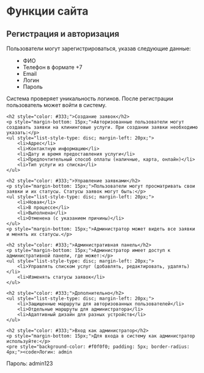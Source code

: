 <h1 style="color: #333;">Функции сайта</h1>
<h2 style="color: #333;">Регистрация и авторизация</h2>
    <p style="margin-bottom: 15px;">Пользователи могут зарегистрироваться, указав следующие данные:</p>
    <ul style="list-style-type: disc; margin-left: 20px;">
        <li>ФИО</li>
        <li>Телефон в формате +7</li>
        <li>Email</li>
        <li>Логин</li>
        <li>Пароль</li>
    </ul>
    <p style="margin-bottom: 15px;">Система проверяет уникальность логинов. После регистрации пользователь может войти в систему.</p>

    <h2 style="color: #333;">Создание заявок</h2>
    <p style="margin-bottom: 15px;">Авторизованные пользователи могут создавать заявки на клининговые услуги. При создании заявки необходимо указать:</p>
    <ul style="list-style-type: disc; margin-left: 20px;">
        <li>Адрес</li>
        <li>Контактную информацию</li>
        <li>Дату и время предоставления услуги</li>
        <li>Предпочтительный способ оплаты (наличные, карта, онлайн)</li>
        <li>Тип услуги из списка</li>
    </ul>

    <h2 style="color: #333;">Управление заявками</h2>
    <p style="margin-bottom: 15px;">Пользователи могут просматривать свои заявки и их статусы. Статусы заявок могут быть:</p>
    <ul style="list-style-type: disc; margin-left: 20px;">
        <li>Новая</li>
        <li>В процессе</li>
        <li>Выполнена</li>
        <li>Отменена (с указанием причины)</li>
    </ul>
    <p style="margin-bottom: 15px;">Администратор может видеть все заявки и менять их статусы.</p>

    <h2 style="color: #333;">Административная панель</h2>
    <p style="margin-bottom: 15px;">Администратор имеет доступ к административной панели, где может:</p>
    <ul style="list-style-type: disc; margin-left: 20px;">
        <li>Управлять списком услуг (добавлять, редактировать, удалять)</li>
        <li>Изменять статусы заявок</li>
    </ul>

    <h2 style="color: #333;">Дополнительно</h2>
    <ul style="list-style-type: disc; margin-left: 20px;">
        <li>Защищенные маршруты для авторизованных пользователей</li>
        <li>Отдельные маршруты для администратора</li>
        <li>Адаптивный дизайн для разных устройств</li>
    </ul>

    <h2 style="color: #333;">Вход как администратор</h2>
    <p style="margin-bottom: 15px;">Для входа в систему как администратор используйте:</p>
    <pre style="background-color: #f0f0f0; padding: 5px; border-radius: 4px;"><code>Логин: admin
Пароль: admin123</code></pre>
